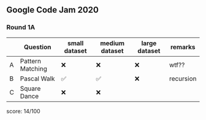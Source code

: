 ## Google Code Jam 2020

### Round 1A

|     | Question         | small dataset | medium dataset | large dataset | remarks   |
| --- | ---------------- | ------------- | -------------- | ------------- | --------- |
| A   | Pattern Matching | ❌            | ❌             | ❌            | wtf??     |
| B   | Pascal Walk      | ✅            | ✅             | ❌            | recursion |
| C   | Square Dance     | ❌            | ❌             |               |           |

score: 14/100
